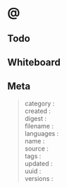 # <brief> @<groups>

> <description>

## Todo

<data>

## Whiteboard

## Meta

> category  : <category>  
created   : <created>  
digest    : <digest>  
filename  : <filename>  
languages : <languages>  
name      : <name>  
source    : <source>  
tags      : <tags>  
updated   : <updated>  
uuid      : <uuid>  
versions  : <versions>  
